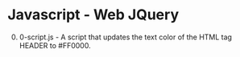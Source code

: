 # Javascript - Web JQuery

0. 0-script.js - A script that updates the text color of the HTML tag HEADER to #FF0000.
